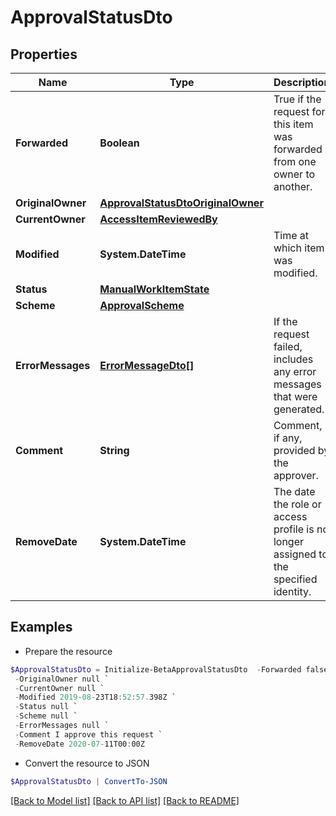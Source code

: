 # ApprovalStatusDto
## Properties

Name | Type | Description | Notes
------------ | ------------- | ------------- | -------------
**Forwarded** | **Boolean** | True if the request for this item was forwarded from one owner to another. | [optional] 
**OriginalOwner** | [**ApprovalStatusDtoOriginalOwner**](ApprovalStatusDtoOriginalOwner.md) |  | [optional] 
**CurrentOwner** | [**AccessItemReviewedBy**](AccessItemReviewedBy.md) |  | [optional] 
**Modified** | **System.DateTime** | Time at which item was modified. | [optional] 
**Status** | [**ManualWorkItemState**](ManualWorkItemState.md) |  | [optional] 
**Scheme** | [**ApprovalScheme**](ApprovalScheme.md) |  | [optional] 
**ErrorMessages** | [**ErrorMessageDto[]**](ErrorMessageDto.md) | If the request failed, includes any error messages that were generated. | [optional] 
**Comment** | **String** | Comment, if any, provided by the approver. | [optional] 
**RemoveDate** | **System.DateTime** | The date the role or access profile is no longer assigned to the specified identity. | [optional] 

## Examples

- Prepare the resource
```powershell
$ApprovalStatusDto = Initialize-BetaApprovalStatusDto  -Forwarded false `
 -OriginalOwner null `
 -CurrentOwner null `
 -Modified 2019-08-23T18:52:57.398Z `
 -Status null `
 -Scheme null `
 -ErrorMessages null `
 -Comment I approve this request `
 -RemoveDate 2020-07-11T00:00Z
```

- Convert the resource to JSON
```powershell
$ApprovalStatusDto | ConvertTo-JSON
```

[[Back to Model list]](../README.md#documentation-for-models) [[Back to API list]](../README.md#documentation-for-api-endpoints) [[Back to README]](../README.md)

